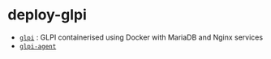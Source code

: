 # deploy-glpi

- [`glpi`](glpi) : GLPI containerised using Docker with MariaDB and Nginx services
- [`glpi-agent`](glpi-agent)